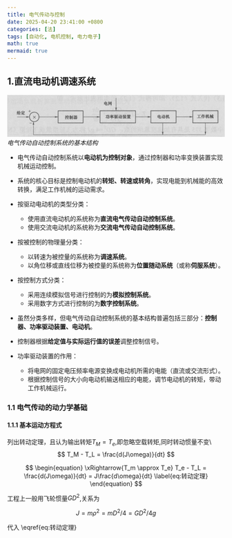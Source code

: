 ```yaml
---
title: 电气传动与控制
date: 2025-04-20 23:41:00 +0800
categories: [法]
tags: [自动化, 电机控制, 电力电子]
math: true
mermaid: true
---
```


## 1.直流电动机调速系统
![](/图片/电气传动自动控制系统的基本结构.png)
_电气传动自动控制系统的基本结构_

- 电气传动自动控制系统以**电动机为控制对象**，通过控制器和功率变换装置实现机械运动控制。

- 系统的核心目标是控制电动机的**转矩、转速或转角**，实现电能到机械能的高效转换，满足工作机械的运动需求。

- 按驱动电动机的类型分类：
  - 使用直流电动机的系统称为**直流电气传动自动控制系统**。
  - 使用交流电动机的系统称为**交流电气传动自动控制系统**。

- 按被控制的物理量分类：
  - 以转速为被控量的系统称为**调速系统**。
  - 以角位移或直线位移为被控量的系统称为**位置随动系统**（或称**伺服系统**）。

- 按控制方式分类：
  - 采用连续模拟信号进行控制的为**模拟控制系统**。
  - 采用数字方式进行控制的为**数字控制系统**。

- 虽然分类多样，但电气传动自动控制系统的基本结构普遍包括三部分：**控制器、功率驱动装置、电动机**。

- 控制器根据**给定值与实际运行值的误差**调整控制信号。

- 功率驱动装置的作用：
  - 将电网的固定电压频率电源变换成电动机所需的电能（直流或交流形式）。
  - 根据控制信号的大小向电动机输送相应的电能，调节电动机的转矩，带动工作机械运行。

### 1.1 电气传动的动力学基础
#### 1.1.1 基本运动方程式

列出转动定理，且认为输出转矩$T_M=T_e$,即忽略空载转矩,同时转动惯量不变\\
$$
T_M - T_L = \frac{d(J\omega)}{dt}
$$

$$
\begin{equation}
\xRightarrow{T_m \approx T_e}  T_e - T_L = \frac{d(J\omega)}{dt} = J\frac{d\omega}{dt}
\label{eq:转动定理}
\end{equation}
$$

工程上一般用飞轮惯量$GD^2$,关系为

$$
\begin{equation}
J=m \rho^2 = mD^2/4 = GD^2/4g
\label{eq:飞轮惯量表达式}
\end{equation}
$$

代入 \eqref{eq:转动定理}
